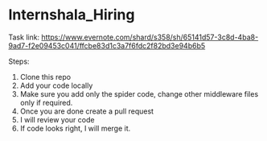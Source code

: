 # Internshala_Hiring

Task link:
https://www.evernote.com/shard/s358/sh/65141d57-3c8d-4ba8-9ad7-f2e09453c041/ffcbe83d1c3a7f6fdc2f82bd3e94b6b5

Steps:
1. Clone this repo
2. Add your code locally 
3. Make sure you add only the spider code, change other middleware files only if required.
4. Once you are done create a pull request
5. I will review your code
6. If code looks right, I will merge it.

